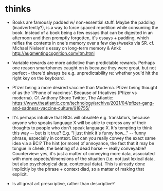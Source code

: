 # thinks

 * Books are famously padded w/ non-essential stuff. Maybe the padding (inadvertently?), is a way to force spaced repetition while consuming the book. Instead of a book being a few essays that can be digested in an afternoon and then promptly forgotten, it's essays + padding, which reifies the contents in one's memory over a few days/weeks via SR. cf. Michael Nielsen's essay on long-term memory & Anki: http://augmentingcognition.com/ltm.html

 * Variable rewards are more addictive than predictable rewards. Perhaps one reason smartphones caught on is because they were great, but not perfect - there'd always be e.g. unpredictability re: whether you'd hit the right key on the keyboard.

 * Pfizer being a more desired vaccine than Moderna. Pfizer being thought of as the 'iPhone of vaccines'. Because of fricatives (Pfizer vs moderna). Cf. Anthony Shore Twitter, The Atlantic: https://www.theatlantic.com/technology/archive/2021/04/pfizer-gang-and-sadness-vaccine-culture/618755/

 * It's perhaps intuitive that BCIs will obsolete e.g. translators, because anyone who speaks language X will be able to express any of their thoughts to people who don't speak language X. It's tempting to think this way -- but is it true? E.g. "I just think it's funny how..." -- funny phrase, especially in context. But can you really convey the exact same idea via a BCI? The hint (or more) of annoyance, the fact that it may be tongue in cheek, the beating of a dead horse -- really conveyable? Counterview: yes, it's just a matter of conveying more data, associated with more aspects/dimensions of the situation (i.e. not just lexical data, but also psychological data, contextual data). This is already done implicitly by the phrase + context diad, so a matter of making that explicit.

 * Is all great art prescriptive, rather than descriptive?
